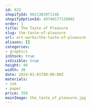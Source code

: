```yaml
---
id: 622
shopifyId: 9621383971146
shopifyOptionId: 49746577129802
order: 1
title: The Taste of Pleasure
slug: the-taste-of-pleasure
url: art-works/the-taste-of-pleasure
aliases: []
categories:
- graphics
inStock: true
isVisible: true
height: 40
width: 30
date: 2024-01-01T00:00:00Z
materials:
- ink
- paper
price: 350
mainImage: the_taste_of_pleasure.jpg
---
```

